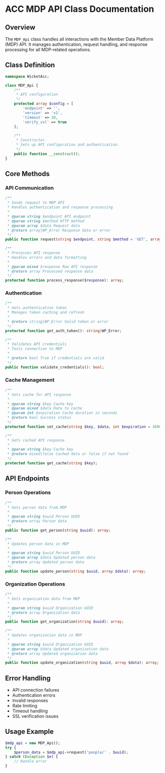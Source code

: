 # ACC MDP API Class Documentation

## Overview
The `MDP_Api` class handles all interactions with the Member Data Platform (MDP) API. It manages authentication, request handling, and response processing for all MDP-related operations.

## Class Definition
```php
namespace WicketAcc;

class MDP_Api {
    /**
     * API configuration
     */
    protected array $config = [
        'endpoint' => '',
        'version' => 'v1',
        'timeout' => 30,
        'verify_ssl' => true
    ];

    /**
     * Constructor.
     * Sets up API configuration and authentication.
     */
    public function __construct();
}
```

## Core Methods

### API Communication
```php
/**
 * Sends request to MDP API
 * Handles authentication and response processing
 *
 * @param string $endpoint API endpoint
 * @param string $method HTTP method
 * @param array $data Request data
 * @return array|WP_Error Response data or error
 */
public function request(string $endpoint, string $method = 'GET', array $data = []): array|WP_Error;

/**
 * Processes API response
 * Handles errors and data formatting
 *
 * @param mixed $response Raw API response
 * @return array Processed response data
 */
protected function process_response($response): array;
```

### Authentication
```php
/**
 * Gets authentication token
 * Manages token caching and refresh
 *
 * @return string|WP_Error Valid token or error
 */
protected function get_auth_token(): string|WP_Error;

/**
 * Validates API credentials
 * Tests connection to MDP
 *
 * @return bool True if credentials are valid
 */
public function validate_credentials(): bool;
```

### Cache Management
```php
/**
 * Sets cache for API response
 *
 * @param string $key Cache key
 * @param mixed $data Data to cache
 * @param int $expiration Cache duration in seconds
 * @return bool Success status
 */
protected function set_cache(string $key, $data, int $expiration = 3600): bool;

/**
 * Gets cached API response
 *
 * @param string $key Cache key
 * @return mixed|false Cached data or false if not found
 */
protected function get_cache(string $key);
```

## API Endpoints

### Person Operations
```php
/**
 * Gets person data from MDP
 *
 * @param string $uuid Person UUID
 * @return array Person data
 */
public function get_person(string $uuid): array;

/**
 * Updates person data in MDP
 *
 * @param string $uuid Person UUID
 * @param array $data Updated person data
 * @return array Updated person data
 */
public function update_person(string $uuid, array $data): array;
```

### Organization Operations
```php
/**
 * Gets organization data from MDP
 *
 * @param string $uuid Organization UUID
 * @return array Organization data
 */
public function get_organization(string $uuid): array;

/**
 * Updates organization data in MDP
 *
 * @param string $uuid Organization UUID
 * @param array $data Updated organization data
 * @return array Updated organization data
 */
public function update_organization(string $uuid, array $data): array;
```

## Error Handling
- API connection failures
- Authentication errors
- Invalid responses
- Rate limiting
- Timeout handling
- SSL verification issues

## Usage Example
```php
$mdp_api = new MDP_Api();
try {
    $person_data = $mdp_api->request('people/' . $uuid);
} catch (Exception $e) {
    // Handle error
}
```
